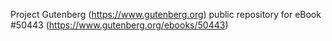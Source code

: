 Project Gutenberg (https://www.gutenberg.org) public repository for
eBook #50443 (https://www.gutenberg.org/ebooks/50443)
